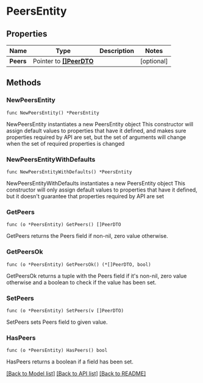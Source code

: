 # PeersEntity

## Properties

Name | Type | Description | Notes
------------ | ------------- | ------------- | -------------
**Peers** | Pointer to [**[]PeerDTO**](PeerDTO.md) |  | [optional] 

## Methods

### NewPeersEntity

`func NewPeersEntity() *PeersEntity`

NewPeersEntity instantiates a new PeersEntity object
This constructor will assign default values to properties that have it defined,
and makes sure properties required by API are set, but the set of arguments
will change when the set of required properties is changed

### NewPeersEntityWithDefaults

`func NewPeersEntityWithDefaults() *PeersEntity`

NewPeersEntityWithDefaults instantiates a new PeersEntity object
This constructor will only assign default values to properties that have it defined,
but it doesn't guarantee that properties required by API are set

### GetPeers

`func (o *PeersEntity) GetPeers() []PeerDTO`

GetPeers returns the Peers field if non-nil, zero value otherwise.

### GetPeersOk

`func (o *PeersEntity) GetPeersOk() (*[]PeerDTO, bool)`

GetPeersOk returns a tuple with the Peers field if it's non-nil, zero value otherwise
and a boolean to check if the value has been set.

### SetPeers

`func (o *PeersEntity) SetPeers(v []PeerDTO)`

SetPeers sets Peers field to given value.

### HasPeers

`func (o *PeersEntity) HasPeers() bool`

HasPeers returns a boolean if a field has been set.


[[Back to Model list]](../README.md#documentation-for-models) [[Back to API list]](../README.md#documentation-for-api-endpoints) [[Back to README]](../README.md)


